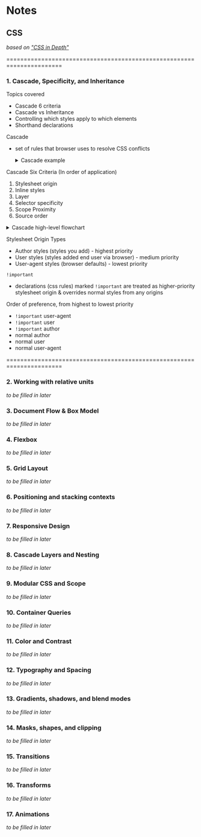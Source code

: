 # Notes

## CSS

_based on ["CSS in Depth"](https://www.manning.com/books/css-in-depth-second-edition)_

======================================================================

### 1. Cascade, Specificity, and Inheritance

Topics covered
- Cascade 6 criteria
- Cascade vs Inheritance
- Controlling which styles apply to which elements
- Shorthand declarations

Cascade
- set of rules that browser uses to resolve CSS conflicts
  <details>
    <summary>Cascade example</summary>
    
    `h1` tag here has multiple conflicts
      <details>
        <summary>which CSS rule applies?</summary>
        the id tag: #page-title
      </details>
    
    ```HTML
    <h1 id="page-title" class="title">Wombat Coffee Roasters</h1>
    ```
  
    ```CSS
    h1 {
      font-family: serif;
    }
    
    
    #page-title {
      font-family: sans-serif;
    }
    
    
    .title {
      font-family: monospace;
    }
    ```
  </details>

Cascade Six Criteria (In order of application)
1. Stylesheet origin
2. Inline styles
3. Layer
4. Selector specificity
5. Scope Proximity
6. Source order
<details>
  <summary>Cascade high-level flowchart</summary>
    
  ![figure 1.3](https://drek4537l1klr.cloudfront.net/grant3/Figures/1-3.png)
</details>

Stylesheet Origin Types
- Author styles (styles you add) - highest priority
- User styles (styles added end user via browser) - medium priority
- User-agent styles (browser defaults) - lowest priority

`!important`
- declarations (css rules) marked `!important` are treated as higher-priority stylesheet origin & overrides normal styles from any origins

Order of preference, from highest to lowest priority 
- `!important` user-agent
- `!important` user
- `!important` author
- normal author
- normal user
- normal user-agent


======================================================================

### 2. Working with relative units
_to be filled in later_

### 3. Document Flow & Box Model
_to be filled in later_

### 4. Flexbox
_to be filled in later_

### 5. Grid Layout
_to be filled in later_

### 6. Positioning and stacking contexts
_to be filled in later_

### 7. Responsive Design
_to be filled in later_

### 8. Cascade Layers and Nesting
_to be filled in later_

### 9. Modular CSS and Scope
_to be filled in later_

### 10. Container Queries
_to be filled in later_

### 11. Color and Contrast
_to be filled in later_

### 12. Typography and Spacing
_to be filled in later_

### 13. Gradients, shadows, and blend modes
_to be filled in later_

### 14. Masks, shapes, and clipping
_to be filled in later_

### 15. Transitions
_to be filled in later_

### 16. Transforms
_to be filled in later_

### 17. Animations
_to be filled in later_
